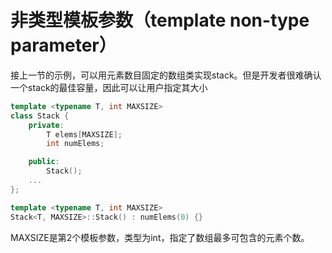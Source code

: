 # 非类型模板参数（template non-type parameter）

接上一节的示例，可以用元素数目固定的数组类实现stack。但是开发者很难确认一个stack的最佳容量，因此可以让用户指定其大小

```cpp
template <typename T, int MAXSIZE>
class Stack {
    private:
        T elems[MAXSIZE];
        int numElems;

    public:
        Stack();
    ...
};

template <typename T, int MAXSIZE>
Stack<T, MAXSIZE>::Stack() : numElems(0) {}
```

MAXSIZE是第2个模板参数，类型为int，指定了数组最多可包含的元素个数。

